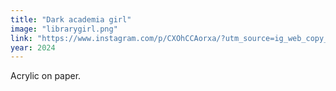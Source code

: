 ```yaml
---
title: "Dark academia girl"
image: "librarygirl.png"
link: "https://www.instagram.com/p/CXOhCCAorxa/?utm_source=ig_web_copy_link"
year: 2024
---
```

Acrylic on paper.